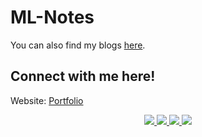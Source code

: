 # ML-Notes

You can also find my blogs <a href="https://highonbugs.hashnode.dev/">here</a>.

## Connect with me here!

Website: <a href="https://sbk2k1.tech">Portfolio</a>

<p align="center">
	<a href="https://instagram.com/sbk_2k1">
		<img src="https://img.shields.io/badge/Instagram-informational?style=social&logo=instagram"/>
	</a>
	<a href="https://www.linkedin.com/in/saptarshi-bhattacharya-b9346a203/">
		<img src="https://img.shields.io/badge/Linked_In-informational?style=social&logo=linkedin"/>
	</a>
	<a href="https://www.reddit.com/u/offlvortex/">
		<img src="https://img.shields.io/badge/Reddit-informational?style=social&logo=reddit"/>
	</a>
	<a href="https://www.github.com/sbk2k1/">
		<img src="https://img.shields.io/badge/Github-informational?style=social&logo=github"/>
	</a>
</p>
